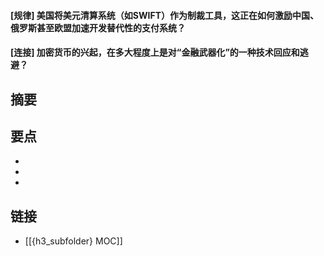 #### [规律] 美国将美元清算系统（如SWIFT）作为制裁工具，这正在如何激励中国、俄罗斯甚至欧盟加速开发替代性的支付系统？


#### [连接] 加密货币的兴起，在多大程度上是对“金融武器化”的一种技术回应和逃避？


## 摘要


## 要点

- 
- 
- 

## 链接

- [[{h3_subfolder} MOC]]

